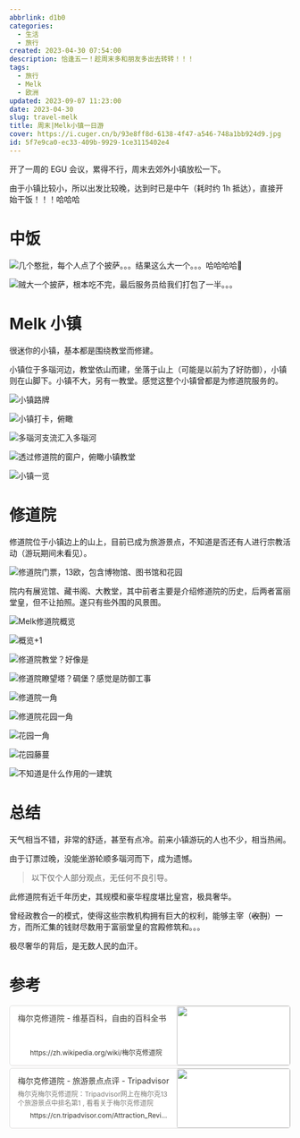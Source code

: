 ```yaml
---
abbrlink: d1b0
categories:
  - 生活
  - 旅行
created: 2023-04-30 07:54:00
description: 恰逢五一！趁周末多和朋友多出去转转！！！
tags:
  - 旅行
  - Melk
  - 欧洲
updated: 2023-09-07 11:23:00
date: 2023-04-30
slug: travel-melk
title: 周末|Melk小镇一日游
cover: https://i.cuger.cn/b/93e8ff8d-6138-4f47-a546-748a1bb924d9.jpg
id: 5f7e9ca0-ec33-409b-9929-1ce3115402e4
---
```


开了一周的 EGU 会议，累得不行，周末去郊外小镇放松一下。

由于小镇比较小，所以出发比较晚，达到时已是中午（耗时约 1h 抵达），直接开始干饭！！！哈哈哈

# 中饭

![几个憨批，每个人点了个披萨。。。结果这么大一个。。。哈哈哈哈🤣](https://i.cuger.cn/b/80d4e476-3d1b-4bec-831a-f8d03b19eaa2.jpg)

![贼大一个披萨，根本吃不完，最后服务员给我们打包了一半。。。](https://i.cuger.cn/b/06e202dd-d6be-42a5-8830-ba707da6ebca.jpg)

# Melk 小镇

很迷你的小镇，基本都是围绕教堂而修建。

小镇位于多瑙河边，教堂依山而建，坐落于山上（可能是以前为了好防御），小镇则在山脚下。小镇不大，另有一教堂。感觉这整个小镇曾都是为修道院服务的。

![小镇路牌](https://i.cuger.cn/b/aded8974-9d05-4663-803a-4e8df7f4d18d.jpg)

![小镇打卡，俯瞰](https://i.cuger.cn/b/5b811339-91b3-4fc7-ad24-54fe405171fe.jpg)

![多瑙河支流汇入多瑙河](https://i.cuger.cn/b/44660ac6-6960-44d9-a873-66bf86892ca5.jpg)

![透过修道院的窗户，俯瞰小镇教堂](https://i.cuger.cn/b/a1fd06ff-c9c4-439e-88cd-61dd325870c8.jpg)

![小镇一览](https://i.cuger.cn/b/3697bc4d-89c8-44c1-8e7f-cc2e44d6c27f.jpg)

# 修道院

修道院位于小镇边上的山上，目前已成为旅游景点，不知道是否还有人进行宗教活动（游玩期间未看见）。

![修道院门票，13欧，包含博物馆、图书馆和花园](https://i.cuger.cn/b/5e7ed01e-0b9d-4fb2-9942-7b3d69014c44.jpg)

院内有展览馆、藏书阁、大教堂，其中前者主要是介绍修道院的历史，后两者富丽堂皇，但不让拍照。遂只有些外围的风景图。

![Melk修道院概览](https://i.cuger.cn/b/9d8f12d4-049b-4c68-a24e-5389361eaf59.jpg)

![概览+1](https://i.cuger.cn/b/1e433399-f6e7-4beb-b05c-4d534d3c27e1.jpg)

![修道院教堂？好像是](https://i.cuger.cn/b/ad44b7a6-5cf1-4725-b635-adf66cc95008.jpg)

![修道院瞭望塔？碉堡？感觉是防御工事](https://i.cuger.cn/b/7b49d4c0-c2dc-4c56-b60b-99369c6ca02e.jpg)

![修道院一角](https://i.cuger.cn/b/88e4dd58-6b2f-4684-9d26-786c36b5576f.jpg)

![修道院花园一角](https://i.cuger.cn/b/668e2e29-de5d-4576-acc2-fcdbbd0d1b46.jpg)

![花园一角](https://i.cuger.cn/b/e317c3f9-87b0-4d4a-8a83-d30076fbe128.jpg)

![花园藤蔓](https://i.cuger.cn/b/f74eecdd-f26a-49df-917a-89400374b87b.jpg)

![不知道是什么作用的一建筑](https://i.cuger.cn/b/87575049-472d-4702-ac23-a27062d25faf.jpg)

# 总结

天气相当不错，非常的舒适，甚至有点冷。前来小镇游玩的人也不少，相当热闹。

由于订票过晚，没能坐游轮顺多瑙河而下，成为遗憾。

> 以下仅个人部分观点，无任何不良引导。

此修道院有近千年历史，其规模和豪华程度堪比皇宫，极具奢华。

曾经政教合一的模式，使得这些宗教机构拥有巨大的权利，能够主宰（~~收割~~）一方，而所汇集的钱财尽数用于富丽堂皇的宫殿修筑和。。。

极尽奢华的背后，是无数人民的血汗。

# 参考

<div style="width: 100%; margin-top: 4px; margin-bottom: 4px;"><div style="display: flex; background:white;border-radius:5px"><a href="https://zh.wikipedia.org/wiki/梅尔克修道院"target="_blank"rel="noopener noreferrer"style="display: flex; color: inherit; text-decoration: none; user-select: none; transition: background 20ms ease-in 0s; cursor: pointer; flex-grow: 1; min-width: 0px; flex-wrap: wrap-reverse; align-items: stretch; text-align: left; overflow: hidden; border: 1px solid rgba(55, 53, 47, 0.16); border-radius: 5px; position: relative; fill: inherit;"><div style="flex: 4 1 180px; padding: 12px 14px 14px; overflow: hidden; text-align: left;"><div style="font-size: 14px; line-height: 20px; color: rgb(55, 53, 47); white-space: nowrap; overflow: hidden; text-overflow: ellipsis; min-height: 24px; margin-bottom: 2px;">梅尔克修道院 - 维基百科，自由的百科全书</div><div style="font-size: 12px; line-height: 16px; color: rgba(55, 53, 47, 0.65); height: 32px; overflow: hidden;"></div><div style="display: flex; margin-top: 6px; height: 16px;"><img src="https://zh.wikipedia.org/static/favicon/wikipedia.ico"style="width: 16px; height: 16px; min-width: 16px; margin-right: 6px;"><div style="font-size: 12px; line-height: 16px; color: rgb(55, 53, 47); white-space: nowrap; overflow: hidden; text-overflow: ellipsis;">https://zh.wikipedia.org/wiki/梅尔克修道院</div></div></div><div style="flex: 1 1 180px; display: block; position: relative;"><div style="position: absolute; inset: 0px;"><div style="width: 100%; height: 100%;"><img src="https://upload.wikimedia.org/wikipedia/commons/thumb/2/2d/Stift_Melk%2C_Westansicht.jpg/640px-Stift_Melk%2C_Westansicht.jpg" referrerpolicy="no-referrer" style="display: block; object-fit: cover; border-radius: 3px; width: 100%; height: 100%;"></div></div></div></a></div></div>

<div style="width: 100%; margin-top: 4px; margin-bottom: 4px;"><div style="display: flex; background:white;border-radius:5px"><a href="https://cn.tripadvisor.com/Attraction_Review-g190425-d546649-Reviews-Melk_Abbey-Melk_Lower_Austria.html"target="_blank"rel="noopener noreferrer"style="display: flex; color: inherit; text-decoration: none; user-select: none; transition: background 20ms ease-in 0s; cursor: pointer; flex-grow: 1; min-width: 0px; flex-wrap: wrap-reverse; align-items: stretch; text-align: left; overflow: hidden; border: 1px solid rgba(55, 53, 47, 0.16); border-radius: 5px; position: relative; fill: inherit;"><div style="flex: 4 1 180px; padding: 12px 14px 14px; overflow: hidden; text-align: left;"><div style="font-size: 14px; line-height: 20px; color: rgb(55, 53, 47); white-space: nowrap; overflow: hidden; text-overflow: ellipsis; min-height: 24px; margin-bottom: 2px;">梅尔克修道院 - 旅游景点点评 - Tripadvisor</div><div style="font-size: 12px; line-height: 16px; color: rgba(55, 53, 47, 0.65); height: 32px; overflow: hidden;">梅尔克梅尔克修道院：Tripadvisor网上在梅尔克13个旅游景点中排名第1 , 看看关于梅尔克修道院2,890条点评、文章和4,452张照片。</div><div style="display: flex; margin-top: 6px; height: 16px;"><img src="https://static.tacdn.com/favicon.ico?v2"style="width: 16px; height: 16px; min-width: 16px; margin-right: 6px;"><div style="font-size: 12px; line-height: 16px; color: rgb(55, 53, 47); white-space: nowrap; overflow: hidden; text-overflow: ellipsis;">https://cn.tripadvisor.com/Attraction_Review-g190425-d546649-Reviews-Melk_Abbey-Melk_Lower_Austria.html</div></div></div><div style="flex: 1 1 180px; display: block; position: relative;"><div style="position: absolute; inset: 0px;"><div style="width: 100%; height: 100%;"><img src="https://dynamic-media-cdn.tripadvisor.com/media/photo-o/08/17/b4/f5/melk-abbey.jpg?w=1200&h=1200&s=1" referrerpolicy="no-referrer" style="display: block; object-fit: cover; border-radius: 3px; width: 100%; height: 100%;"></div></div></div></a></div></div>
